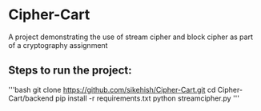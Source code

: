 # Cipher-Cart
A project demonstrating the use of stream cipher and block cipher as part of a cryptography assignment

## Steps to run the project:

'''bash
git clone https://github.com/sikehish/Cipher-Cart.git
cd Cipher-Cart/backend
pip install -r requirements.txt
python streamcipher.py
'''

